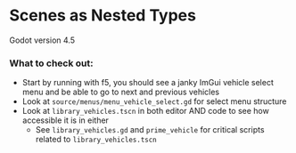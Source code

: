 # Scenes as Nested Types
Godot version 4.5

### What to check out:
* Start by running with f5, you should see a janky ImGui vehicle select menu and be able to go to next and previous vehicles
* Look at `source/menus/menu_vehicle_select.gd` for select menu structure
* Look at `library_vehicles.tscn` in both editor AND code to see how accessible it is in either
  * See `library_vehicles.gd` and `prime_vehicle` for critical scripts related to `library_vehicles.tscn`
